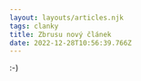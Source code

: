 ```yaml
---
layout: layouts/articles.njk
tags: clanky
title: Zbrusu nový článek
date: 2022-12-28T10:56:39.766Z
---
```

:﻿-)